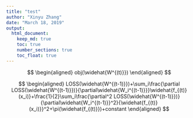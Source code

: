```yaml
---
title: "test"
author: "Xinyu Zhang"
date: "March 18, 2019"
output:
  html_document:
    keep_md: true
    toc: true
    number_sections: true
    toc_float: true
---
```




$$
\begin{aligned}
obj(\widehat{W^{(t)}})
\end{aligned}
$$


$$
\begin{aligned}
LOSS(\widehat{W^{(t-1)}})+\sum_i\frac{\partial LOSS(\widehat{W^{(t-1)}})}{\partial\widehat{W_i^{(t-1)}}}\widehat{f_{(t)}(x_i)}+\frac{1}{2}\sum_i\frac{\partial^2 LOSS(\widehat{W^{(t-1)}})}{\partial\widehat{W_i^{(t-1)}}^2}{\widehat{f_{(t)}(x_i)}}^2+\pi(\widehat{f_{(t)}})+constant
\end{aligned}
$$
